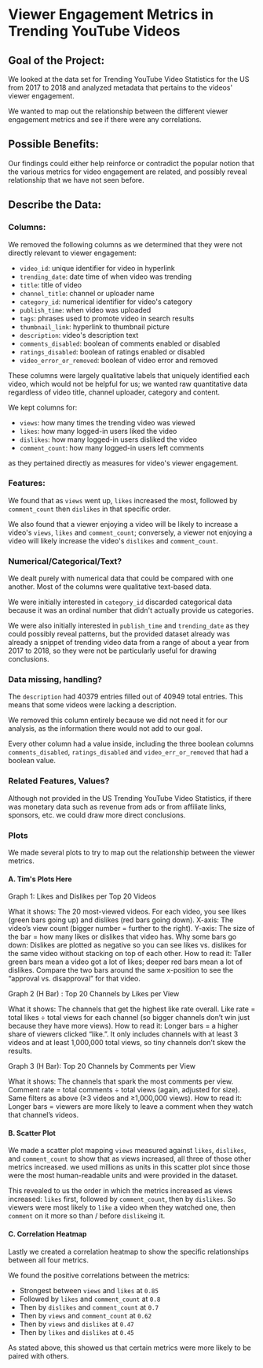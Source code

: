 # Viewer Engagement Metrics in Trending YouTube Videos

## Goal of the Project:

We looked at the data set for Trending YouTube Video Statistics for the US from 2017 to 2018 and analyzed metadata that pertains to the videos' viewer engagement.

We wanted to map out the relationship between the different viewer engagement metrics and see if there were any correlations.

## Possible Benefits:

Our findings could either help reinforce or contradict the popular notion that the various metrics for video engagement are related, and possibly reveal relationship that we have not seen before.

## Describe the Data:
### Columns:

We removed the following columns as we determined that they were not directly relevant to viewer engagement:
- `video_id`: unique identifier for video in hyperlink
- `trending_date`: date time of when video was trending
- `title`: title of video
- `channel_title`: channel or uploader name
- `category_id`: numerical identifier for video's category
- `publish_time`: when video was uploaded
- `tags`: phrases used to promote video in search results
- `thumbnail_link`: hyperlink to thumbnail picture
- `description`: video's description text
- `comments_disabled`: boolean of comments enabled or disabled
- `ratings_disabled`: boolean of ratings enabled or disabled
- `video_error_or_removed`: boolean of video error and removed

These columns were largely qualitative labels that uniquely identified each video, which would not be helpful for us; we wanted raw quantitative data regardless of video title, channel uploader, category and content.

We kept columns for:
- `views`: how many times the trending video was viewed
- `likes`: how many logged-in users liked the video
- `dislikes`: how many logged-in users disliked the video
- `comment_count`: how many logged-in users left comments

as they pertained directly as measures for video's viewer engagement.

### Features:

We found that as `views` went up, `likes` increased the most, followed by `comment_count` then `dislikes` in that specific order.

We also found that a viewer enjoying a video will be likely to increase a video's `views`, `likes` and `comment_count`; conversely, a viewer not enjoying a video will likely increase the video's `dislikes` and `comment_count`.


### Numerical/Categorical/Text?

We dealt purely with numerical data that could be compared with one another. Most of the columns were qualitative text-based data.

We were initially interested in `category_id` discarded categorical data because it was an ordinal number that didn't actually provide us categories.

We were also initially interested in `publish_time` and `trending_date` as they could possibly reveal patterns, but the provided dataset already was already a snippet of trending video data from a range of about a year from 2017 to 2018, so they were  not be particularly useful for drawing conclusions.


### Data missing, handling?

The `description` had 40379 entries filled out of 40949 total entries. This means that some videos were lacking a description.

We removed this column entirely because we did not need it for our analysis, as the information there would not add to our goal.

Every other column had a value inside, including the three boolean columns `comments_disabled`, `ratings_disabled` and `video_err_or_removed` that had a boolean value.

### Related Features, Values?

Although not provided in the US Trending YouTube Video Statistics, if there was monetary data such as revenue from ads or from affiliate links, sponsors, etc. we could draw more direct conclusions.

### Plots

We made several plots to try to map out the relationship between the viewer metrics.

#### A. Tim's Plots Here
Graph 1: Likes and Dislikes per Top 20 Videos

What it shows: The 20 most-viewed videos. For each video, you see likes (green bars going up) and dislikes (red bars going down).
X-axis: The video’s view count (bigger number = further to the right).
Y-axis: The size of the bar = how many likes or dislikes that video has.
Why some bars go down: Dislikes are plotted as negative so you can see likes vs. dislikes for the same video without stacking on top of each other.
How to read it: Taller green bars mean a video got a lot of likes; deeper red bars mean a lot of dislikes. Compare the two bars around the same x-position to see the “approval vs. disapproval” for that video.

Graph 2 (H Bar) : Top 20 Channels by Likes per View

What it shows: The channels that get the highest like rate overall.
Like rate = total likes ÷ total views for each channel (so bigger channels don’t win just because they have more views).
How to read it: Longer bars = a higher share of viewers clicked “like.”. It only includes channels with at least 3 videos and at least 1,000,000 total views, so tiny channels don’t skew the results.

Graph 3 (H Bar): Top 20 Channels by Comments per View

What it shows: The channels that spark the most comments per view.
Comment rate = total comments ÷ total views (again, adjusted for size).
Same filters as above (≥3 videos and ≥1,000,000 views).
How to read it: Longer bars = viewers are more likely to leave a comment when they watch that channel’s videos.


#### B. Scatter Plot

We made a scatter plot mapping `views` measured against `likes`, `dislikes`, and `comment_count` to show that as views increased, all three of those other metrics increased. we used millions as units in this scatter plot since those were the most human-readable units and were provided in the dataset.

This revealed to us the order in which the metrics increased as views increased: `likes` first, followed by `comment_count`, then by `dislikes`. So viewers were most likely to `like` a video when they watched one, then `comment` on it more so than / before `dislike`ing it.

#### C. Correlation Heatmap

Lastly we created a correlation heatmap to show the specific relationships between all four metrics.

We found the positive correlations between the metrics:
- Strongest between `views` and `likes` at `0.85`
- Followed by `likes` and `comment_count` at `0.8`
- Then by `dislikes` and `comment_count` at `0.7`
- Then by `views` and `comment_count` at `0.62`
- Then by `views` and `dislikes` at `0.47`
- Then by `likes` and `dislikes` at `0.45`

As stated above, this showed us that certain metrics were more likely to be paired with others.
